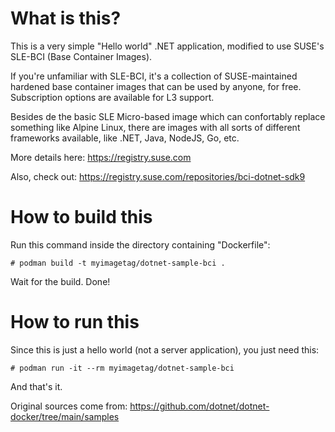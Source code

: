 # What is this?

This is a very simple "Hello world" .NET application, modified to use SUSE's SLE-BCI (Base Container Images). 

If you're unfamiliar with SLE-BCI, it's a collection of SUSE-maintained hardened base container images that can be used by anyone, for free. Subscription options are available for L3 support.

Besides de the basic SLE Micro-based image which can confortably replace something like Alpine Linux, there are images with all sorts of different frameworks available, like .NET, Java, NodeJS, Go, etc.

More details here: https://registry.suse.com


Also, check out: https://registry.suse.com/repositories/bci-dotnet-sdk9


# How to build this


Run this command inside the directory containing "Dockerfile":

```
# podman build -t myimagetag/dotnet-sample-bci .
```

Wait for the build. Done!


# How to run this

Since this is just a hello world (not a server application), you just need this:

```
# podman run -it --rm myimagetag/dotnet-sample-bci
```

And that's it.



Original sources come from: https://github.com/dotnet/dotnet-docker/tree/main/samples



